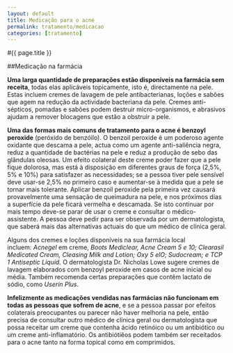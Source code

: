 ```yaml
---
layout: default
title: Medicação para o acne
permalink: tratamento/medicacao
categories: [tratamento]
---
```


#{{ page.title }}

##Medicação na farmácia

__Uma larga quantidade de preparações estão disponíveis na farmácia sem receita__, todas elas aplicáveis topicamente, isto é, directamente na pele. Estas incluem cremes de lavagem de pele antibacterianas, loções e sabões que agem na redução da actividade bacteriana da pele. Cremes anti-sépticos, pomadas e sabões podem destruir micro-organismos, e abrasivos ajudam a remover blocagens que estão a obstruir a pele.

__Uma das formas mais comuns de tratamento para o acne é benzoyl peroxide__ (peróxido de benzóilo). O benzoil peroxide é um poderoso agente oxidante que descama a pele, actua como um agente anti-saliência negra, reduz a quantidade de bactérias na pele e reduz a produção de sebo das glândulas oleosas. Um efeito colateral deste creme poder fazer que a pele fique dolorosa, mas está à disposição em diferentes graus de força (2,5%, 5% e 10%) para satisfazer as necessidades; se a pessoa tiver pele sensível deve usar-se 2,5% no primeiro caso e aumentar-se à medida que a pele se tornar mais tolerante. Aplicar benzoil peroxide pela primeira vez causará provavelmente uma sensação de queimadura na pele, e nos próximos dias a superfície da pele ficará vermelha e descamada. Se isto continuar por mais tempo deve-se parar de usar o creme e consultar o médico-assistente. A pessoa deve pedir para ser observada por um dermatologista, que saberá mais das alternativas actuais do que um médico de clínica geral.

Alguns dos cremes e loções disponíveis na sua farmácia local incluem: _Acnegel_ em creme, _Boots Mediclear, Acne Cream 5 e 10; Clearasil Medicated Cream, Cleasing Milk and Lotion; Oxy 5 elO; Sudocream; e TCP 1 Antiseptic Liquid._ O dermatologista Dr. Nicholas Lowe sugere cremes de lavagem elaborados com benzoyl peroxide em casos de acne inicial ou média. Também recomenda certas preparações que contêm lactato de sódio, como _Userin Plus_.

__Infelizmente as medicações vendidas nas farmácias não funcionam em todas as pessoas que sofrem de acne__, e se a pessoa passar por efeitos colaterais preocupantes ou parecer não haver melhoria na pele, então precisa de consultar outro médico de clínica geral ou dermatologista que possa receitar um creme que contenha ácido retinóico ou um antibiótico ou um creme anti-inflamatório. Os antibiótiêos podem também ser receitados para o acne tanto na forma topical como em comprimidos.
